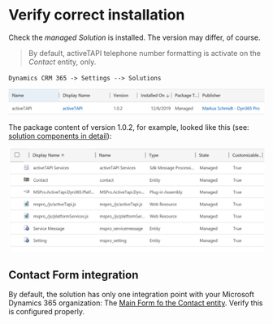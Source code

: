 # Verify correct installation

Check the *managed Solution* is installed. The version may differ, of course. 

> By default, activeTAPI telephone number formatting is activate on the *Contact* entity, only. 

`Dynamics CRM 365 -> Settings --> Solutions`

![image-20191217144254538](verifySetupOnPremise.assets/image-20191217144254538.png)

The package content of version 1.0.2, for example, looked like this  (see: [solution components in detail](.\solution\content.md)):

![image-20191217144539707](verifySetupOnPremise.assets/image-20191217144539707.png)

## Contact Form integration

By default, the solution has only one integration point with your Microsoft Dynamics 365 organization: The [Main Form fo the Contact entity](solution\index.md). Verify this is configured properly.

